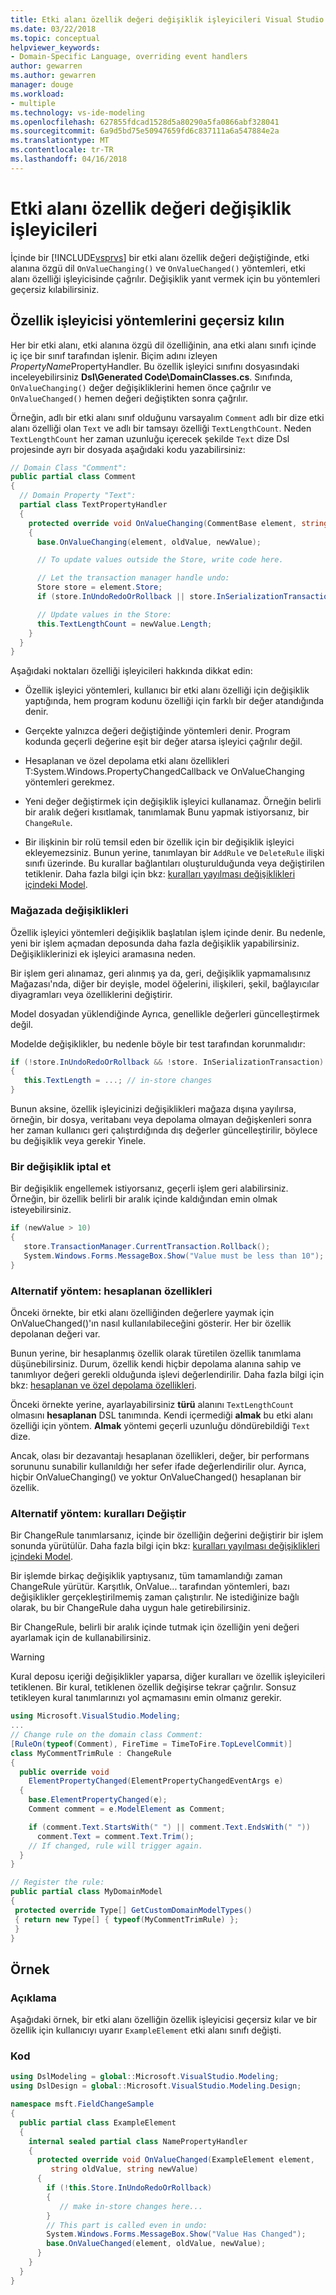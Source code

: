 ```yaml
---
title: Etki alanı özellik değeri değişiklik işleyicileri Visual Studio'da | Microsoft Docs
ms.date: 03/22/2018
ms.topic: conceptual
helpviewer_keywords:
- Domain-Specific Language, overriding event handlers
author: gewarren
ms.author: gewarren
manager: douge
ms.workload:
- multiple
ms.technology: vs-ide-modeling
ms.openlocfilehash: 627855fdcad1528d5a80290a5fa0866abf328041
ms.sourcegitcommit: 6a9d5bd75e50947659fd6c837111a6a547884e2a
ms.translationtype: MT
ms.contentlocale: tr-TR
ms.lasthandoff: 04/16/2018
---
```

# <a name="domain-property-value-change-handlers"></a>Etki alanı özellik değeri değişiklik işleyicileri

İçinde bir [!INCLUDE[vsprvs](../code-quality/includes/vsprvs_md.md)] bir etki alanı özellik değeri değiştiğinde, etki alanına özgü dil `OnValueChanging()` ve `OnValueChanged()` yöntemleri, etki alanı özelliği işleyicisinde çağrılır. Değişiklik yanıt vermek için bu yöntemleri geçersiz kılabilirsiniz.

## <a name="override-the-property-handler-methods"></a>Özellik işleyicisi yöntemlerini geçersiz kılın

Her bir etki alanı, etki alanına özgü dil özelliğinin, ana etki alanı sınıfı içinde iç içe bir sınıf tarafından işlenir. Biçim adını izleyen *PropertyName*PropertyHandler. Bu özellik işleyici sınıfını dosyasındaki inceleyebilirsiniz **Dsl\Generated Code\DomainClasses.cs**. Sınıfında, `OnValueChanging()` değer değişikliklerini hemen önce çağrılır ve `OnValueChanged()` hemen değeri değiştikten sonra çağrılır.

Örneğin, adlı bir etki alanı sınıf olduğunu varsayalım `Comment` adlı bir dize etki alanı özelliği olan `Text` ve adlı bir tamsayı özelliği `TextLengthCount`. Neden `TextLengthCount` her zaman uzunluğu içerecek şekilde `Text` dize Dsl projesinde ayrı bir dosyada aşağıdaki kodu yazabilirsiniz:

```csharp
// Domain Class "Comment":
public partial class Comment
{
  // Domain Property "Text":
  partial class TextPropertyHandler
  {
    protected override void OnValueChanging(CommentBase element, string oldValue, string newValue)
    {
      base.OnValueChanging(element, oldValue, newValue);

      // To update values outside the Store, write code here.

      // Let the transaction manager handle undo:
      Store store = element.Store;
      if (store.InUndoRedoOrRollback || store.InSerializationTransaction) return;

      // Update values in the Store:
      this.TextLengthCount = newValue.Length;
    }
  }
}
```

Aşağıdaki noktaları özelliği işleyicileri hakkında dikkat edin:

-   Özellik işleyici yöntemleri, kullanıcı bir etki alanı özelliği için değişiklik yaptığında, hem program kodunu özelliği için farklı bir değer atandığında denir.

-   Gerçekte yalnızca değeri değiştiğinde yöntemleri denir. Program kodunda geçerli değerine eşit bir değer atarsa işleyici çağrılır değil.

-   Hesaplanan ve özel depolama etki alanı özellikleri T:System.Windows.PropertyChangedCallback ve OnValueChanging yöntemleri gerekmez.

-   Yeni değer değiştirmek için değişiklik işleyici kullanamaz. Örneğin belirli bir aralık değeri kısıtlamak, tanımlamak Bunu yapmak istiyorsanız, bir `ChangeRule`.

-   Bir ilişkinin bir rolü temsil eden bir özellik için bir değişiklik işleyici ekleyemezsiniz. Bunun yerine, tanımlayan bir `AddRule` ve `DeleteRule` ilişki sınıfı üzerinde. Bu kurallar bağlantıları oluşturulduğunda veya değiştirilen tetiklenir. Daha fazla bilgi için bkz: [kuralları yayılması değişiklikleri içindeki Model](../modeling/rules-propagate-changes-within-the-model.md).

### <a name="changes-in-and-out-of-the-store"></a>Mağazada değişiklikleri

Özellik işleyici yöntemleri değişiklik başlatılan işlem içinde denir. Bu nedenle, yeni bir işlem açmadan deposunda daha fazla değişiklik yapabilirsiniz. Değişikliklerinizi ek işleyici aramasına neden.

Bir işlem geri alınamaz, geri alınmış ya da, geri, değişiklik yapmamalısınız Mağazası'nda, diğer bir deyişle, model öğelerini, ilişkileri, şekil, bağlayıcılar diyagramları veya özelliklerini değiştirir.

Model dosyadan yüklendiğinde Ayrıca, genellikle değerleri güncelleştirmek değil.

Modelde değişiklikler, bu nedenle böyle bir test tarafından korunmalıdır:

```csharp
if (!store.InUndoRedoOrRollback && !store. InSerializationTransaction)
{
   this.TextLength = ...; // in-store changes
}
```

Bunun aksine, özellik işleyicinizi değişiklikleri mağaza dışına yayılırsa, örneğin, bir dosya, veritabanı veya depolama olmayan değişkenleri sonra her zaman kullanıcı geri çalıştırdığında dış değerler güncelleştirilir, böylece bu değişiklik veya gerekir Yinele.

### <a name="cancel-a-change"></a>Bir değişiklik iptal et

Bir değişiklik engellemek istiyorsanız, geçerli işlem geri alabilirsiniz. Örneğin, bir özellik belirli bir aralık içinde kaldığından emin olmak isteyebilirsiniz.

```csharp
if (newValue > 10)
{
   store.TransactionManager.CurrentTransaction.Rollback();
   System.Windows.Forms.MessageBox.Show("Value must be less than 10");
}
```

### <a name="alternative-technique-calculated-properties"></a>Alternatif yöntem: hesaplanan özellikleri

Önceki örnekte, bir etki alanı özelliğinden değerlere yaymak için OnValueChanged()'ın nasıl kullanılabileceğini gösterir. Her bir özellik depolanan değeri var.

Bunun yerine, bir hesaplanmış özellik olarak türetilen özellik tanımlama düşünebilirsiniz. Durum, özellik kendi hiçbir depolama alanına sahip ve tanımlıyor değeri gerekli olduğunda işlevi değerlendirilir. Daha fazla bilgi için bkz: [hesaplanan ve özel depolama özellikleri](../modeling/calculated-and-custom-storage-properties.md).

Önceki örnekte yerine, ayarlayabilirsiniz **türü** alanını `TextLengthCount` olmasını **hesaplanan** DSL tanımında. Kendi içermediği **almak** bu etki alanı özelliği için yöntem. **Almak** yöntemi geçerli uzunluğu döndürebildiği `Text` dize.

Ancak, olası bir dezavantajı hesaplanan özellikleri, değer, bir performans sorununu sunabilir kullanıldığı her sefer ifade değerlendirilir olur. Ayrıca, hiçbir OnValueChanging() ve yoktur OnValueChanged() hesaplanan bir özellik.

### <a name="alternative-technique-change-rules"></a>Alternatif yöntem: kuralları Değiştir

Bir ChangeRule tanımlarsanız, içinde bir özelliğin değerini değiştirir bir işlem sonunda yürütülür.  Daha fazla bilgi için bkz: [kuralları yayılması değişiklikleri içindeki Model](../modeling/rules-propagate-changes-within-the-model.md).

Bir işlemde birkaç değişiklik yaptıysanız, tüm tamamlandığı zaman ChangeRule yürütür. Karşıtlık, OnValue... tarafından yöntemleri, bazı değişiklikler gerçekleştirilmemiş zaman çalıştırılır. Ne istediğinize bağlı olarak, bu bir ChangeRule daha uygun hale getirebilirsiniz.

Bir ChangeRule, belirli bir aralık içinde tutmak için özelliğin yeni değeri ayarlamak için de kullanabilirsiniz.

> [!WARNING]
> Kural deposu içeriği değişiklikler yaparsa, diğer kuralları ve özellik işleyicileri tetiklenen. Bir kural, tetiklenen özellik değişirse tekrar çağrılır. Sonsuz tetikleyen kural tanımlarınızı yol açmamasını emin olmanız gerekir.

```csharp
using Microsoft.VisualStudio.Modeling;
...
// Change rule on the domain class Comment:
[RuleOn(typeof(Comment), FireTime = TimeToFire.TopLevelCommit)]
class MyCommentTrimRule : ChangeRule
{
  public override void
    ElementPropertyChanged(ElementPropertyChangedEventArgs e)
  {
    base.ElementPropertyChanged(e);
    Comment comment = e.ModelElement as Comment;

    if (comment.Text.StartsWith(" ") || comment.Text.EndsWith(" "))
      comment.Text = comment.Text.Trim();
    // If changed, rule will trigger again.
  }
}

// Register the rule:
public partial class MyDomainModel
{
 protected override Type[] GetCustomDomainModelTypes()
 { return new Type[] { typeof(MyCommentTrimRule) };
 }
}
```

## <a name="example"></a>Örnek

### <a name="description"></a>Açıklama

Aşağıdaki örnek, bir etki alanı özelliğin özellik işleyicisi geçersiz kılar ve bir özellik için kullanıcıyı uyarır `ExampleElement` etki alanı sınıfı değişti.

### <a name="code"></a>Kod

```csharp
using DslModeling = global::Microsoft.VisualStudio.Modeling;
using DslDesign = global::Microsoft.VisualStudio.Modeling.Design;

namespace msft.FieldChangeSample
{
  public partial class ExampleElement
  {
    internal sealed partial class NamePropertyHandler
    {
      protected override void OnValueChanged(ExampleElement element,
         string oldValue, string newValue)
      {
        if (!this.Store.InUndoRedoOrRollback)
        {
           // make in-store changes here...
        }
        // This part is called even in undo:
        System.Windows.Forms.MessageBox.Show("Value Has Changed");
        base.OnValueChanged(element, oldValue, newValue);
      }
    }
  }
}
```
